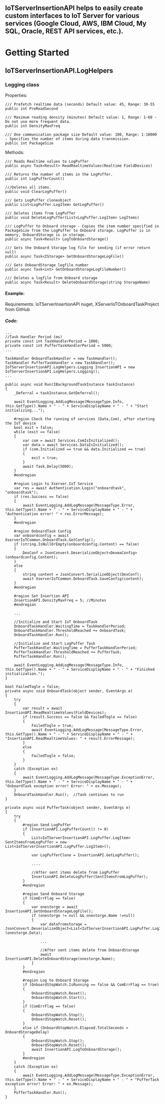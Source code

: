 ## IoTServerInsertionAPI helps to easily create custom interfaces to IoT Server for various services (Google Cloud, AWS, IBM Cloud, My SQL, Oracle, REST API services, etc.).

# Getting Started

## IoTServerInsertionAPI.LogHelpers

### Logging class

Properties:

    /// Prefetch realtime data (seconds) Default value: 45, Range: 30-55
    public int PreReadSecond

    /// Maximum reading density (minutes) Default value: 1, Range: 1-60 - Do not use more frequent data.
    public int DensityMaxFreq

    /// One communication package size Default value: 100, Range: 1-10000 - Specifies the number of items during data transmission.
    public int PackageSize

Methods:

    /// Reads Realtime values to LogPuffer
    public async Task<Result> ReadRealtimeValues(Realtime FieldDevices)

    /// Returns the number of items in the LogPuffer.
    public int LogPufferCount()

    ///Deletes all items.
    public void ClearLogPuffer()

    /// Gets LogPuffer cloneobject
    public List<LogPuffer.LogItem> GetLogPuffer()

    /// Deletes items from LogPuffer  
    public void DeleteLogPuffer(List<LogPuffer.LogItem> LogItems)

    /// LogPuffer to Onboard storage - Copies the item number specified in PackageSize from the LogPuffer to Onboard storage. LogPuffer is in memory, OnboardStorage is in storage.
    public async Task<Result> LogToOnboardStorage()

    /// Gets the Onboard Storage log file for sending (if error return null)  
    public async Task<IStorage> GetOnboardStorageLogFile()

    /// Gets OnboardStorage logfile number  
    public async Task<int> GetOnboardStorageLogFileNumber()

    /// Deletes a logfile from Onboard storage   
    public async Task<Result> DeleteOnboardStorage(string StorageName)

#### Example:

Requirements: IoTServerInsertionAPI nuget, XServerIoTOnboardTaskProject from GitHub

##### Code:

    ...
    //Task Handler Period (ms)
    private const int TaskHandlerPeriod = 1000;
    private const int PufferTaskHandlerPeriod = 5000;
    ...

    TaskHandler OnboardTaskHandler = new TaskHandler();
    TaskHandler PufferTaskHandler = new TaskHandler();
    IoTServerInsertionAPI.LogHelpers.Logging InsertionAPI = new IoTServerInsertionAPI.LogHelpers.Logging();
    ...

    public async void Run(IBackgroundTaskInstance taskInstance)
    {
        _Deferral = taskInstance.GetDeferral();

        await EventLogging.AddLogMessage(MessageType.Info, this.GetType().Name + " - " + ServiceDisplayName + " - " + "Start initializing...");

        #region Check the running of services (Data,Com), after starting the IoT device
        bool exit = false;
        while (exit == false)
        {
            var com = await Services.ComIsInitialized();
            var data = await Services.DataIsInitialized();
            if (com.Initialized == true && data.Initialized == true)
            {
                exit = true;
            }
            await Task.Delay(5000);
        }
        #endregion

        #region Login to Xserver.IoT Service
        var res = await Authentication.Login("onboardtask", "onboardtask");
        if (res.Success == false)
        {
            await EventLogging.AddLogMessage(MessageType.Error, this.GetType().Name + " - " + ServiceDisplayName + " - " + "Authentication error! " + res.ErrorMessage);
        }
        #endregion

        #region OnboardTask Config
        var onboardconfig = await XserverIoTCommon.OnboardTask.GetConfig();
        if (string.IsNullOrEmpty(onboardconfig.Content) == false)
        {
            DexConf = JsonConvert.DeserializeObject<DexmaConfig>(onboardconfig.Content);
        }
        else
        {
            string content = JsonConvert.SerializeObject(DexConf);
            await XserverIoTCommon.OnboardTask.SaveConfig(content);
        }
        #endregion

        #region Set Insertion API
        InsertionAPI.DensityMaxFreq = 5; //Minutes
        #endregion
        
        ...

        //Initialize and Start IoT OnboardTask
        OnboardTaskHandler.WaitingTime = TaskHandlerPeriod;
        OnboardTaskHandler.ThresholdReached += OnboardTask;
        OnboardTaskHandler.Run();

        //Initialize and Start LogPuffer Task
        PufferTaskHandler.WaitingTime = PufferTaskHandlerPeriod;
        PufferTaskHandler.ThresholdReached += PufferTask;
        PufferTaskHandler.Run();

        await EventLogging.AddLogMessage(MessageType.Info, this.GetType().Name + " - " + ServiceDisplayName + " - " + "Finished initialization.");
    }

    bool FailedTogle = false;
    private async void OnboardTask(object sender, EventArgs e)
    {
        try
        {
            var result = await InsertionAPI.ReadRealtimeValues(FieldDevices);
            if (result.Success == false && FailedTogle == false)
            {
                FailedTogle = true;
                await EventLogging.AddLogMessage(MessageType.Error, this.GetType().Name + " - " + ServiceDisplayName + " - " + "InsertionAPI.ReadRealtimeValues: " + result.ErrorMessage);
            }
            else
            {
                FailedTogle = false;
            }
        }
        catch (Exception ex)
        {
            await EventLogging.AddLogMessage(MessageType.ExceptionError, this.GetType().Name + " - " + ServiceDisplayName + " - " + "OnboardTask exception error! Error: " + ex.Message);
        }
        OnboardTaskHandler.Run();  //Task continues to run
    }

    private async void PufferTask(object sender, EventArgs e)
    {
        try
        {
            #region Send LogPuffer
            if (InsertionAPI.LogPufferCount() != 0)
            {
                List<IoTServerInsertionAPI.LogPuffer.LogItem> SentItemsFromLogPuffer = new List<IoTServerInsertionAPI.LogPuffer.LogItem>();

                var LogPufferClone = InsertionAPI.GetLogPuffer();

                ....

                //After sent items delete from LogPuffer
                InsertionAPI.DeleteLogPuffer(SentItemsFromLogPuffer);
            }
            #endregion

            #region Send Onboard Storage
            if (ComErrFlag == false)
            {
                var onestorge = await InsertionAPI.GetOnboardStorageLogFile();
                if (onestorge != null && onestorge.Name !=null)
                {
                    var datafromstorage = JsonConvert.DeserializeObject<List<IoTServerInsertionAPI.LogPuffer.LogItem>>(onestorge.Data);

                    ...

                    //After sent items delete from OnboardStorage
                    await InsertionAPI.DeleteOnboardStorage(onestorge.Name);
                }
            }
            #endregion

            #region Log to Onboard Storage
            if (OnboardStopWatch.IsRunning == false && ComErrFlag == true)
            {
                OnboardStopWatch.Reset();
                OnboardStopWatch.Start();
            }
            if (ComErrFlag == false)
            {
                OnboardStopWatch.Stop();
                OnboardStopWatch.Reset();
            }
            else if (OnboardStopWatch.Elapsed.TotalSeconds > OnboardStorageDelay)
            {
                OnboardStopWatch.Stop();
                OnboardStopWatch.Reset();
                await InsertionAPI.LogToOnboardStorage();
            }
            #endregion
        }
        catch (Exception ex)
        {
            await EventLogging.AddLogMessage(MessageType.ExceptionError, this.GetType().Name + " - " + ServiceDisplayName + " - " + "PufferTask exception error! Error: " + ex.Message);
        }
        PufferTaskHandler.Run();
    }
